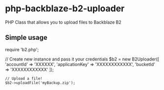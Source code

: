 # php-backblaze-b2-uploader
PHP Class that allows you to upload files to Backblaze B2

## Simple usage
   require 'b2.php';
   
   // Create new instance and pass it your credentials
   $b2 = new B2Uploader([
        'accountId'         => 'XXXXXX',
        'applicationKey'    => 'XXXXXXXXXXXX',
        'bucketId'          => 'XXXXXXXXXXXX'
   ]);
    
    // Upload a file!
    $b2->uploadFile('myBackup.zip');
